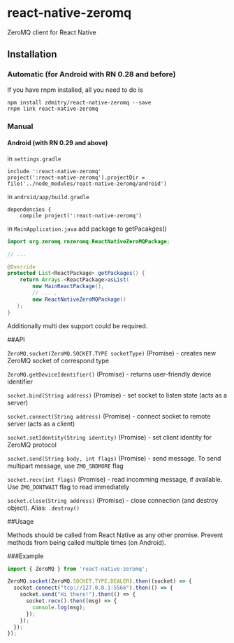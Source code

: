 # react-native-zeromq
ZeroMQ client for React Native

## Installation

### Automatic (for Android with RN 0.28 and before)

If you have rnpm installed, all you need to do is

```
npm install zdmitry/react-native-zeromq --save
rnpm link react-native-zeromq
```


### Manual

#### Android (with RN 0.29 and above)
in `settings.gradle`

```
include ':react-native-zeromq'
project(':react-native-zeromq').projectDir = file('../node_modules/react-native-zeromq/android')
```

in `android/app/build.gradle`

```
dependencies {
    compile project(':react-native-zeromq')
```

in `MainApplication.java`
add package to getPacakges()

```java
import org.zeromq.rnzeromq.ReactNativeZeroMQPackage;

// ...

@Override
protected List<ReactPackage> getPackages() {
    return Arrays.<ReactPackage>asList(
        new MainReactPackage(),
        // ... ,
        new ReactNativeZeroMQPackage()
   );
}
```

Additionally multi dex support could be required.


##API

`ZeroMQ.socket(ZeroMQ.SOCKET.TYPE socketType)` (Promise) - creates new ZeroMQ socket of correspond type

`ZeroMQ.getDeviceIdentifier()` (Promise) - returns user-friendly device identifier

`socket.bind(String address)` (Promise) - set socket to listen state (acts as a server)
 
`socket.connect(String address)` (Promise) - connect socket to remote server (acts as a client) 

`socket.setIdentity(String identity)` (Promise) - set client identity for ZeroMQ protocol

`socket.send(String body, int flags)` (Promise) - send message. To send multipart message, use `ZMQ_SNDMORE` flag

`socket.recv(int flags)` (Promise) - read incomming message, if available. Use `ZMQ_DONTWAIT` flag to read immediately 

`socket.close(String address)` (Promise) - close connection (and destroy object). Alias: `.destroy()`


##Usage

Methods should be called from React Native as any other promise.
Prevent methods from being called multiple times (on Android).

###Example

```javascript
import { ZeroMQ } from 'react-native-zeromq';

ZeroMQ.socket(ZeroMQ.SOCKET.TYPE.DEALER).then((socket) => {
  socket.connect("tcp://127.0.0.1:5566").then(() => {
    socket.send("Hi there!").then(() => {
      socket.recv().then((msg) => {
        console.log(msg);
      });
    });
  });
});

```
